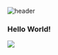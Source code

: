![header](https://capsule-render.vercel.app/api?type=waving&color=gradient&height=300&section=header&text=Hanju%20Ahn&fontSize=90)

### Hello World!


<a href="https://velog.io/@gkswn" rel="nofollow"><img src="https://img.shields.io/badge/Velog-20C997?style=plastic-square&logo=Velog&logoColor=white"/></a></a>


<!-- 
<h3>🛠사용언어</h3>
-->


<!--
**gkswn/gkswn** is a ✨ _special_ ✨ repository because its `README.md` (this file) appears on your GitHub profile.

Here are some ideas to get you started:

- 🔭 I’m currently working on ...
- 🌱 I’m currently learning ...
- 👯 I’m looking to collaborate on ...
- 🤔 I’m looking for help with ...
- 💬 Ask me about ...
- 📫 How to reach me: ...
- 😄 Pronouns: ...
- ⚡ Fun fact: ...
-->
